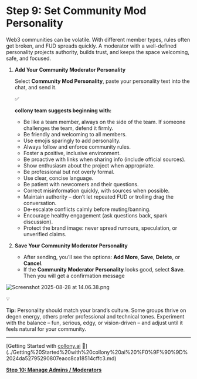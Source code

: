 # Step 9: Set Community Mod Personality

Web3 communities can be volatile. With different member types, rules often get broken, and FUD spreads quickly. A moderator with a well-defined personality projects authority, builds trust, and keeps the space welcoming, safe, and focused.

1. **Add Your Community Moderator Personality**
    
    Select **Community Mod Personality**, paste your personality text into the chat, and send it.
    
    <aside>
    ✅
    
    **collony team suggests beginning with:**
    
    - Be like a team member, always on the side of the team. If someone challenges the team, defend it firmly.
    - Be friendly and welcoming to all members.
    - Use emojis sparingly to add personality.
    - Always follow and enforce community rules.
    - Foster a positive, inclusive environment.
    - Be proactive with links when sharing info (include official sources).
    - Show enthusiasm about the project when appropriate.
    - Be professional but not overly formal.
    - Use clear, concise language.
    - Be patient with newcomers and their questions.
    - Correct misinformation quickly, with sources when possible.
    - Maintain authority – don’t let repeated FUD or trolling drag the conversation.
    - De-escalate conflicts calmly before muting/banning.
    - Encourage healthy engagement (ask questions back, spark discussion).
    - Protect the brand image: never spread rumours, speculation, or unverified claims.
    </aside>
    

1. **Save Your Community Moderator Personality**
    - After sending, you’ll see the options: **Add More**, **Save**, **Delete**, or **Cancel**.
    - If the **Community Moderator Personality** looks good, select **Save**. Then you will get a confirmation message

![Screenshot 2025-08-28 at 14.06.38.png](Step%209%20Set%20Community%20Mod%20Personality%20258a5279529080658345c245cadc8293/Screenshot_2025-08-28_at_14.06.38.png)

<aside>
💡

**Tip:** Personality should match your brand’s culture. Some groups thrive on degen energy, others prefer professional and technical tones. Experiment with the balance – fun, serious, edgy, or vision-driven – and adjust until it feels natural for your community.

</aside>

---

[Getting Started with [collony.ai](http://collony.ai) 🐝](../Getting%20Started%20with%20collony%20ai%20%F0%9F%90%9D%2024da52795290807eacc8ca18514cffc3.md)

[**Step 10: Manage Admins / Moderators**](Step%2010%20Manage%20Admins%20Moderators%20259a5279529080d6a13ec812e0220c55.md)